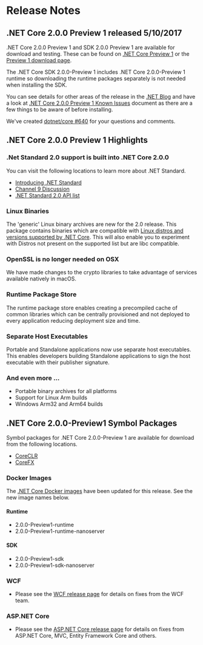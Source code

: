 # Release Notes

## .NET Core 2.0.0 Preview 1 released 5/10/2017

.NET Core 2.0.0 Preview 1 and SDK 2.0.0 Preview 1 are available for download and testing. These can be found on [.NET Core Preview 1](https://dotnet.microsoft.com/download/dotnet) or the [Preview 1 download page](https://github.com/dotnet/core/blob/main/release-notes/download-archives/2.0.0-preview1-download.md).

The .NET Core SDK 2.0.0-Preview 1 includes .NET Core 2.0.0-Preview 1 runtime so downloading the runtime packages separately is not needed when installing the SDK.

You can see details for other areas of the release in the [.NET Blog](https://blogs.msdn.microsoft.com/dotnet/) and have a look at [.NET Core 2.0.0 Preview 1 Known Issues](2.0.0-preview1-known-issues.md) document as there are a few things to be aware of before installing.

We've created [dotnet/core #640](https://github.com/dotnet/core/issues/640) for your questions and comments.

## .NET Core 2.0.0 Preview 1 Highlights

### .Net Standard 2.0 support is built into .NET Core 2.0.0

You can visit the following locations to learn more about .NET Standard.

* [Introducing .NET Standard](https://blogs.msdn.microsoft.com/dotnet/2016/09/26/introducing-net-standard/)
* [Channel 9 Discussion](https://channel9.msdn.com/Shows/On-NET/Immo-Landwerth-Net-Standard)
* [.NET Standard 2.0 API list](https://github.com/dotnet/standard/blob/release/3.0/docs/versions/netstandard2.0.md)

### Linux Binaries

The 'generic' Linux binary archives are new for the 2.0 release. This package contains binaries which are compatible with [Linux distros and versions supported by .NET Core](https://github.com/dotnet/core/blob/main/roadmap.md). This will also enable you to experiment with Distros not present on the supported list but are libc compatible.

### OpenSSL is no longer needed on OSX

We have made changes to the crypto libraries to take advantage of services available natively in macOS.

### Runtime Package Store

The runtime package store enables creating a precompiled cache of common libraries which can be centrally provisioned and not deployed to every application reducing deployment size and time.

### Separate Host Executables

Portable and Standalone applications now use separate host executables. This enables developers building Standalone applications to sign the host executable with their publisher signature.

### And even more ...

* Portable binary archives for all platforms
* Support for Linux Arm builds
* Windows Arm32 and Arm64 builds

## .NET Core 2.0.0-Preview1 Symbol Packages

Symbol packages for .NET Core 2.0.0-Preview 1 are available for download from the following locations.

* [CoreCLR](https://go.microsoft.com/fwlink/?LinkID=848978)
* [CoreFX](https://go.microsoft.com/fwlink/?LinkID=848983)

### Docker Images

The [.NET Core Docker images](https://hub.docker.com/r/microsoft/dotnet/) have been updated for this release. See the new image names below.

#### Runtime

* 2.0.0-Preview1-runtime
* 2.0.0-Preview1-runtime-nanoserver

#### SDK

* 2.0.0-Preview1-sdk
* 2.0.0-Preview1-sdk-nanoserver

### WCF

* Please see the [WCF release page](https://github.com/dotnet/wcf/releases/tag/v2.0.0-preview1) for details on fixes from the WCF team.

### ASP.NET Core

* Please see the [ASP.NET Core release page](https://github.com/aspnet/home/releases/2.0.0-preview1) for details on fixes from ASP.NET Core, MVC, Entity Framework Core and others.
